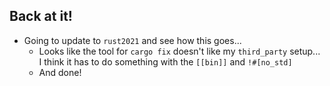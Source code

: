## Back at it!

- Going to update to `rust2021` and see how this goes...
  - Looks like the tool for `cargo fix` doesn't like my `third_party` setup... I think it has to do something with the `[[bin]]` and `!#[no_std]`
  - And done!
